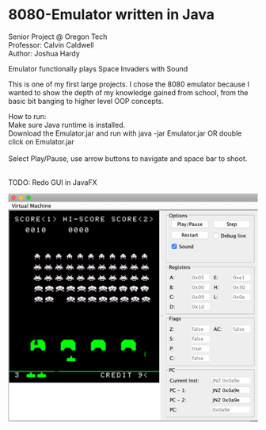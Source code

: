# 8080-Emulator written in Java
Senior Project @ Oregon Tech<br>
Professor: Calvin Caldwell<br>
Author: Joshua Hardy<br>

Emulator functionally plays Space Invaders with Sound

This is one of my first large projects. I chose the 8080 emulator because I wanted to show the depth
of my knowledge gained from school, from the basic bit banging to higher level OOP concepts.

How to run:<br>
    Make sure Java runtime is installed.<br>
    Download the Emulator.jar and run with java -jar Emulator.jar OR double click on Emulator.jar<br>
    <br>Select Play/Pause, use arrow buttons to navigate and space bar to shoot.
    
<br>TODO: Redo GUI in JavaFX

<img src="Space%20Invaders%20Emulator.png"/>
